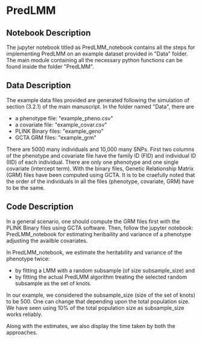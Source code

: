 # PredLMM

## Notebook Description

The jupyter notebook titled as PredLMM_notebook contains all the steps for implementing PredLMM on an example dataset provided in "Data" folder. The main module containing all the necessary python functions can be found inside the folder "PredLMM".

## Data Description

The example data files provided are generated following the simulation of section (3.2.1) of the main manuscript. In the folder named "Data", there are 

* a phenotype file: "example_pheno.csv"
* a covariate file: "example_covar.csv"
* PLINK Binary files: "example_geno"
* GCTA GRM files: "example_grm"

There are 5000 many individuals and 10,000 many SNPs. First two columns of the phenotype and covariate file have the family ID (FID) and individual ID (IID) of each individual. 
There are only one phenotype and one single covariate (intercept term). With the binary files, Genetic Relationship Matrix (GRM) files have been computed using GCTA. It is to be craefully noted that the order of the individuals in all the files (phenotype, covariate, GRM) have to be the same.


## Code Description

In a general scenario, one should compute the GRM files first with the PLINK Binary files using GCTA software. Then, follow the jupyter notebook: PredLMM_notebook for estimating heribaility and variance of a phenotype adjusting the availble covariates. 

In PredLMM_notebook, we estimate the heritability and variance of the phenotype twice:

* by fitting a LMM with a random subsample (of size subsample_size) and 
* by fitting the actual PredLMM algorithm treating the selected random subsample as the set of knots.

In our example, we considered the subsample_size (size of the set of knots) to be 500. One can change that depending upon the total population size. We have seen using 10% of the total population size as subsample_size works reliably. 

Along with the estimates, we also display the time taken by both the approaches.



